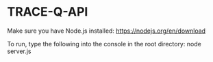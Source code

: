 # TRACE-Q-API

Make sure you have Node.js installed: https://nodejs.org/en/download

To run, type the following into the console in the root directory:
node server.js